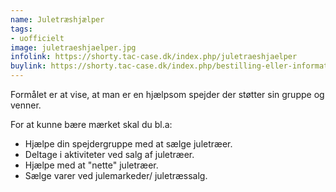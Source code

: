 ```yaml
---
name: Juletræshjælper
tags:
- uofficielt
image: juletraeshjaelper.jpg
infolink: https://shorty.tac-case.dk/index.php/juletraeshjaelper
buylink: https://shorty.tac-case.dk/index.php/bestilling-eller-information
---
```

Formålet er at vise, at man er en hjælpsom spejder der støtter sin gruppe og venner.

For at kunne bære mærket skal du bl.a:

- Hjælpe din spejdergruppe med at sælge juletræer.
- Deltage i aktiviteter ved salg af juletræer.
- Hjælpe med at "nette" juletræer.
- Sælge varer ved julemarkeder/ juletræssalg.
